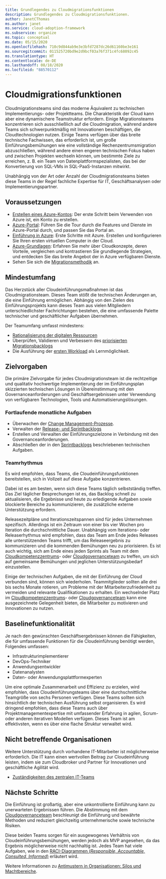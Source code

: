 ```yaml
---
title: Grundlegendes zu Cloudmigrationsfunktionen
description: Grundlegendes zu Cloudmigrationsfunktionen.
author: JanetCThomas
ms.author: janet
ms.service: cloud-adoption-framework
ms.subservice: organize
ms.topic: conceptual
ms.date: 05/15/2020
ms.openlocfilehash: 710c9d844ab9e3e3bfd7287dc26d61160be3e161
ms.sourcegitcommit: 011525720bd9e2d9bcf03a76f371c4fc68092c45
ms.translationtype: HT
ms.contentlocale: de-DE
ms.lasthandoff: 08/18/2020
ms.locfileid: "88570112"
---
```

# <a name="cloud-migration-functions"></a>Cloudmigrationsfunktionen

Cloudmigrationsteams sind das moderne Äquivalent zu technischen Implementierungs- oder Projektteams. Die Charakteristik der Cloud kann aber eine dynamischere Teamstruktur erfordern. Einige Migrationsteams konzentrieren sich ausschließlich auf die Cloudmigration, während andere Teams sich schwerpunktmäßig mit Innovationen beschäftigen, die Cloudtechnologien nutzen. Einige Teams verfügen über das breite technische Fachwissen, das erforderlich ist, um große Einführungsbemühungen wie eine vollständige Rechenzentrumsmigration abzuschließen, während andere einen engeren technischen Fokus haben und zwischen Projekten wechseln können, um bestimmte Ziele zu erreichen, z. B. ein Team von Datenplattformspezialisten, das bei der Konvertierung von SQL-VMs in SQL-PaaS-Instanzen mitwirkt.

Unabhängig von der Art oder Anzahl der Cloudmigrationsteams bieten diese Teams in der Regel fachliche Expertise für IT, Geschäftsanalysen oder Implementierungspartner.

## <a name="prerequisites"></a>Voraussetzungen

- [Erstellen eines Azure-Kontos](/learn/modules/create-an-azure-account): Der erste Schritt beim Verwenden von Azure ist, ein Konto zu erstellen.
- [Azure-Portal](/learn/modules/tour-azure-portal): Führen Sie die Tour durch die Features und Dienste im Azure-Portal durch, und passen Sie das Portal an.
- [Einführung in Azure](/learn/modules/welcome-to-azure): Erste Schritte mit Azure. Erstellen und konfigurieren Sie Ihren ersten virtuellen Computer in der Cloud.
- [Azure-Grundlagen](/learn/paths/azure-for-the-data-engineer): Erfahren Sie mehr über Cloudkonzepte, deren Vorteile, vergleichen und kontrastieren Sie grundlegende Strategien, und entdecken Sie das breite Angebot der in Azure verfügbaren Dienste.
- Sehen Sie sich die [Migrationsmethodik](../migrate/index.md) an.

## <a name="minimum-scope"></a>Mindestumfang

Das Herzstück aller Cloudeinführungsmaßnahmen ist das Cloudmigrationsteam. Dieses Team stößt die technischen Änderungen an, die eine Einführung ermöglichen. Abhängig von den Zielen des Einführungsprojekts kann dieses Team aus vielen Mitgliedern unterschiedlichster Fachrichtungen bestehen, die eine umfassende Palette technischer und geschäftlicher Aufgaben übernehmen.

Der Teamumfang umfasst mindestens:

- [Rationalisierung der digitalen Ressourcen](../digital-estate/index.md)
- Überprüfen, Validieren und Verbessern des [priorisierten Migrationsbacklogs](../migrate/migration-considerations/assess/release-iteration-backlog.md)
- Die Ausführung der [ersten Workload](../digital-estate/rationalize.md#select-the-first-workload) als Lernmöglichkeit.

## <a name="deliverable"></a>Zielvorgaben

Die primäre Zielvorgabe für jedes Cloudmigrationsteam ist die rechtzeitige und qualitativ hochwertige Implementierung der im Einführungsplan skizzierten technischen Lösungen in Übereinstimmung mit den Governanceanforderungen und Geschäftsergebnissen unter Verwendung von verfügbaren Technologien, Tools und Automatisierungslösungen.

### <a name="ongoing-monthly-tasks"></a>Fortlaufende monatliche Aufgaben

- Überwachen der [Change Management-Prozesse](../migrate/migration-considerations/prerequisites/technical-complexity.md).
- Verwalten der [Release- und Sprintbacklogs](../migrate/migration-considerations/assess/release-iteration-backlog.md)
- Erstellen und Verwalten der Einführungszielzone in Verbindung mit den Governanceanforderungen.
- Abschließen der in den [Sprintbacklogs](../migrate/migration-considerations/assess/release-iteration-backlog.md) beschriebenen technischen Aufgaben.

### <a name="team-cadence"></a>Teamrhythmus

Es wird empfohlen, dass Teams, die Cloudeinführungsfunktionen bereitstellen, sich in Vollzeit auf diese Aufgabe konzentrieren.

Dabei ist es am besten, wenn sich diese Teams täglich selbstständig treffen. Das Ziel täglicher Besprechungen ist es, das Backlog schnell zu aktualisieren, die Ergebnisse und heute zu erledigende Aufgaben sowie blockierte Bereiche zu kommunizieren, die zusätzliche externe Unterstützung erfordern.

Releasezeitpläne und Iterationszeitspannen sind für jedes Unternehmen spezifisch. Allerdings ist ein Zeitraum von einer bis vier Wochen pro Iteration die durchschnittliche Dauer. Unabhängig vom Iterations- oder Releaserhythmus wird empfohlen, dass das Team am Ende jedes Releases alle unterstützenden Teams trifft, um das Releaseergebnis zu kommunizieren und die kommenden Bemühungen neu zu priorisieren. Es ist auch wichtig, sich am Ende eines jeden Sprints als Team mit dem [Cloudkompetenzzentrums](../organize/cloud-center-of-excellence.md)- oder [Cloudgovernanceteam](./cloud-governance.md) zu treffen, um sich auf gemeinsame Bemühungen und jeglichen Unterstützungsbedarf einzustellen.

Einige der technischen Aufgaben, die mit der Einführung der Cloud verbunden sind, können sich wiederholen. Teammitglieder sollten alle drei bis sechs Monate rotieren, um Probleme mit der Mitarbeiterzufriedenheit zu vermeiden und relevante Qualifikationen zu erhalten. Ein wechselnder Platz im [Cloudkompetenzzentrums](../organize/cloud-center-of-excellence.md)- oder [Cloudgovernanceteam](./cloud-governance.md) kann eine ausgezeichnete Gelegenheit bieten, die Mitarbeiter zu motivieren und Innovationen zu nutzen.

## <a name="baseline-capability"></a>Baselinefunktionalität

Je nach den gewünschten Geschäftsergebnissen können die Fähigkeiten, die für umfassende Funktionen für die Cloudeinführung benötigt werden, Folgendes umfassen:

- Infrastrukturimplementierer
- DevOps-Techniker
- Anwendungsentwickler
- Datenanalysten
- Daten- oder Anwendungsplattformexperten

Um eine optimale Zusammenarbeit und Effizienz zu erzielen, wird empfohlen, dass Cloudeinführungsteams über eine durchschnittliche Teamgröße von sechs Personen verfügen. Diese Teams sollten sich hinsichtlich der technischen Ausführung selbst organisieren. Es wird dringend empfohlen, dass diese Teams auch über Projektmanagementexpertise mit umfassender Erfahrung in agilen, Scrum- oder anderen iterativen Modellen verfügen. Dieses Team ist am effektivsten, wenn es über eine flache Struktur verwaltet wird.

## <a name="out-of-scope"></a>Nicht betreffende Organisationen

Weitere Unterstützung durch vorhandene IT-Mitarbeiter ist möglicherweise erforderlich. Die IT kann einen wertvollen Beitrag zur Cloudeinführung leisten, indem sie zum Cloudbroker und Partner für Innovationen und geschäftliche Agilität wird.

- [Zuständigkeiten des zentralen IT-Teams](../organize/central-it.md)

## <a name="whats-next"></a>Nächste Schritte

Die Einführung ist großartig, aber eine unkontrollierte Einführung kann zu unerwarteten Ergebnissen führen. Die Abstimmung mit dem [Cloudgovernanceteam](./cloud-governance.md) beschleunigt die Einführung und bewährte Methoden und reduziert gleichzeitig unternehmerische sowie technische Risiken.

Diese beiden Teams sorgen für ein ausgewogenes Verhältnis von Cloudeinführungsbemühungen, werden jedoch als MVP angesehen, da das Ergebnis möglicherweise nicht nachhaltig ist. Jedes Team hat viele Aufgaben, wie in den [RACI-Diagrammen (*Responsible, Accountable, Consulted, Informed*)](../organize/raci-alignment.md) erläutert wird.

Weitere Informationen zu [Antimustern in Organisationen: Silos und Machtbereiche](../organize/fiefdoms-silos.md).
